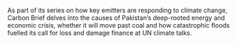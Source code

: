 <p class="stand-first">
As part of its series on how key emitters are responding to climate change, Carbon Brief delves into the causes of Pakistan’s deep-rooted energy and economic crisis, whether it will move past coal and how catastrophic floods fuelled its call for loss and damage finance at UN climate talks.
</p>